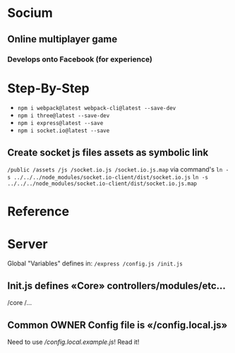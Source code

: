 # Socium
## Online multiplayer game
### Develops onto Facebook (for experience)



# Step-By-Step
* `npm i webpack@latest webpack-cli@latest --save-dev`
* `npm i three@latest --save-dev`
* `npm i express@latest --save`
* `npm i socket.io@latest --save`


## Create socket js files assets as symbolic link
`
/public
  /assets
    /js
      /socket.io.js
      /socket.io.js.map
`
via command's
`ln -s ../../../node_modules/socket.io-client/dist/socket.io.js`
`ln -s ../../../node_modules/socket.io-client/dist/socket.io.js.map`


# Reference

# Server
Global "Variables" defines in:
`
/express
  /config.js
  /init.js
`

## Init.js defines «Core» controllers/modules/etc...
/core
  /...


## Common OWNER Config file is «/config.local.js»

Need to use */config.local.example.js*! Read it!

